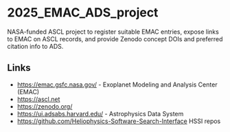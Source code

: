 # 2025_EMAC_ADS_project

NASA-funded ASCL project to register suitable EMAC entries, expose links
to EMAC on ASCL records, and provide Zenodo concept DOIs and preferred
citation info to ADS.

## Links

* https://emac.gsfc.nasa.gov/  - Exoplanet Modeling and Analysis Center (EMAC) 
* https://ascl.net
* https://zenodo.org/
* https://ui.adsabs.harvard.edu/ - Astrophysics Data System 
* https://github.com/Heliophysics-Software-Search-Interface   HSSI repos

